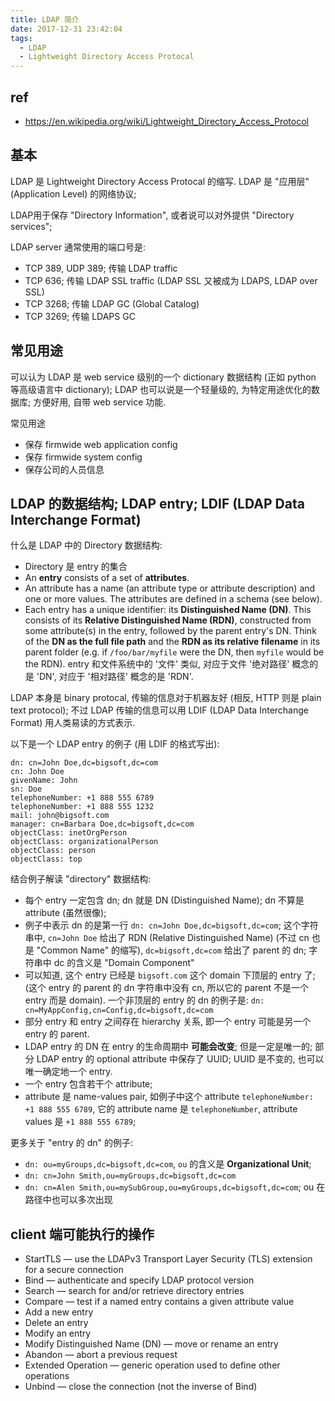 ```yaml
---
title: LDAP 简介
date: 2017-12-31 23:42:04
tags:
  - LDAP
  - Lightweight Directory Access Protocal
---
```



## ref
+ https://en.wikipedia.org/wiki/Lightweight_Directory_Access_Protocol


## 基本
LDAP 是 Lightweight Directory Access Protocal 的缩写. LDAP 是 "应用层" (Application Level) 的网络协议; 

LDAP用于保存 "Directory Information", 或者说可以对外提供 "Directory services";

LDAP server 通常使用的端口号是:
+ TCP 389, UDP 389; 传输 LDAP traffic
+ TCP 636; 传输 LDAP SSL traffic (LDAP SSL 又被成为 LDAPS, LDAP over SSL)
+ TCP 3268; 传输 LDAP GC (Global Catalog)
+ TCP 3269; 传输 LDAPS GC


## 常见用途
可以认为 LDAP 是 web service 级别的一个 dictionary 数据结构 (正如 python 等高级语言中 dictionary);
LDAP 也可以说是一个轻量级的, 为特定用途优化的数据库; 方便好用, 自带 web service 功能.

常见用途
+ 保存 firmwide web application config 
+ 保存 firmwide system config
+ 保存公司的人员信息


## LDAP 的数据结构; LDAP entry; LDIF (LDAP Data Interchange Format)
什么是 LDAP 中的 Directory 数据结构:
+ Directory 是 entry 的集合
+ An **entry** consists of a set of **attributes**.
+ An attribute has a name (an attribute type or attribute description) and one or more values. 
  The attributes are defined in a schema (see below).
+ Each entry has a unique identifier: its **Distinguished Name (DN)**. 
  This consists of its **Relative Distinguished Name (RDN)**, constructed from 
  some attribute(s) in the entry, followed by the parent entry's DN. 
  Think of the **DN as the full file path** and the **RDN as its relative filename** 
  in its parent folder (e.g. if `/foo/bar/myfile` were the DN, then `myfile` would be the RDN).
  entry 和文件系统中的 '文件' 类似, 对应于文件 '绝对路径' 概念的是 'DN', 对应于 '相对路径' 概念的是 'RDN'.

LDAP 本身是 binary protocal, 传输的信息对于机器友好 (相反, HTTP 则是 plain text protocol);
不过 LDAP 传输的信息可以用 LDIF (LDAP Data Interchange Format) 用人类易读的方式表示.

以下是一个 LDAP entry 的例子 (用 LDIF 的格式写出):
```ldif
dn: cn=John Doe,dc=bigsoft,dc=com
cn: John Doe
givenName: John
sn: Doe
telephoneNumber: +1 888 555 6789
telephoneNumber: +1 888 555 1232
mail: john@bigsoft.com
manager: cn=Barbara Doe,dc=bigsoft,dc=com
objectClass: inetOrgPerson
objectClass: organizationalPerson
objectClass: person
objectClass: top
```
结合例子解读 "directory" 数据结构:
+ 每个 entry 一定包含 dn; dn 就是 DN (Distinguished Name); dn 不算是 attribute (虽然很像);
+ 例子中表示 dn 的是第一行 `dn: cn=John Doe,dc=bigsoft,dc=com`;
  这个字符串中, `cn=John Doe` 给出了 RDN (Relative Distinguished Name) (不过 cn 也是 "Common Name" 的缩写),
  `dc=bigsoft,dc=com` 给出了 parent 的 dn; 字符串中 dc 的含义是 "Domain Component" 
+ 可以知道, 这个 entry 已经是 `bigsoft.com` 这个 domain 下顶层的 entry 了;
  (这个 entry 的 parent 的 dn 字符串中没有 cn, 所以它的 parent 不是一个 entry 而是 domain).
  一个非顶层的 entry 的 dn 的例子是: `dn: cn=MyAppConfig,cn=Config,dc=bigsoft,dc=com`
+ 部分 entry 和 entry 之间存在 hierarchy 关系, 即一个 entry 可能是另一个 entry 的 parent.
+ LDAP entry 的 DN 在 entry 的生命周期中 **可能会改变**; 但是一定是唯一的;
  部分 LDAP entry 的 optional attribute 中保存了 UUID; UUID 是不变的, 也可以唯一确定地一个 entry.
+ 一个 entry 包含若干个 attribute; 
+ attribute 是 name-values pair, 如例子中这个 attribute `telephoneNumber: +1 888 555 6789`, 
  它的 attribute name 是 `telephoneNumber`, attribute values 是 `+1 888 555 6789`;

更多关于 "entry 的 dn" 的例子: 
+ `dn: ou=myGroups,dc=bigsoft,dc=com`, `ou` 的含义是 **Organizational Unit**;
+ `dn: cn=John Smith,ou=myGroups,dc=bigsoft,dc=com`
+ `dn: cn=Alen Smith,ou=mySubGroup,ou=myGroups,dc=bigsoft,dc=com`; ou 在路径中也可以多次出现


## client 端可能执行的操作
+ StartTLS — use the LDAPv3 Transport Layer Security (TLS) extension for a secure connection
+ Bind — authenticate and specify LDAP protocol version
+ Search — search for and/or retrieve directory entries
+ Compare — test if a named entry contains a given attribute value
+ Add a new entry
+ Delete an entry
+ Modify an entry
+ Modify Distinguished Name (DN) — move or rename an entry
+ Abandon — abort a previous request
+ Extended Operation — generic operation used to define other operations
+ Unbind — close the connection (not the inverse of Bind)

